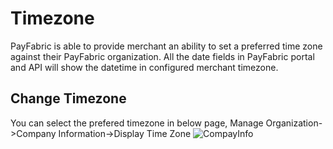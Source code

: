 # Timezone
PayFabric is able to provide merchant an ability to set a preferred time zone against their PayFabric organization. All the date fields in PayFabric portal and API will show the datetime in configured merchant timezone.

## Change Timezone
You can select the prefered timezone in below page, Manage Organization->Company Information->Display Time Zone
![CompayInfo](https://github.com/PayFabric/Portal/blob/master/PayFabric/Sections/Screenshots/CompanyInfo.png)

